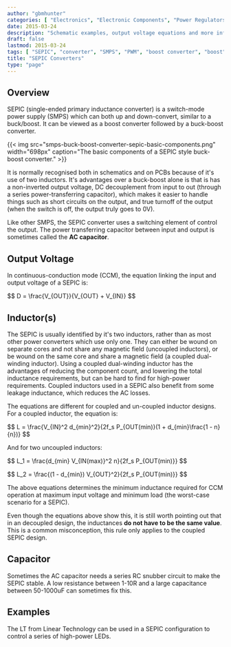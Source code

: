 ```yaml
---
author: "gbmhunter"
categories: [ "Electronics", "Electronic Components", "Power Regulators" ]
date: 2015-03-24
description: "Schematic examples, output voltage equations and more info about SEPIC converters."
draft: false
lastmod: 2015-03-24
tags: [ "SEPIC", "converter", "SMPS", "PWM", "boost converter", "boost", "schematic", "inductor", "capacitor" ]
title: "SEPIC Converters"
type: "page"
---
```


## Overview

SEPIC (single-ended primary inductance converter) is a switch-mode power supply (SMPS) which can both up and down-convert, similar to a buck/boost. It can be viewed as a boost converter followed by a buck-boost converter.

{{< img src="smps-buck-boost-converter-sepic-basic-components.png" width="698px" caption="The basic components of a SEPIC style buck-boost converter."  >}}

It is normally recognised both in schematics and on PCBs because of it's use of two inductors. It's advantages over a buck-boost alone is that is has a non-inverted output voltage, DC decouplement from input to out (through a series power-transferring capacitor), which makes it easier to handle things such as short circuits on the output, and true turnoff of the output (when the switch is off, the output truly goes to 0V).

Like other SMPS, the SEPIC converter uses a switching element of control the output. The power transferring capacitor between input and output is sometimes called the **AC capacitor**.

## Output Voltage

In continuous-conduction mode (CCM), the equation linking the input and output voltage of a SEPIC is:

<p>$$ D = \frac{V_{OUT}}{V_{OUT} + V_{IN}} $$</p>

## Inductor(s)

The SEPIC is usually identified by it's two inductors, rather than as most other power converters which use only one. They can either be wound on separate cores and not share any magnetic field (uncoupled inductors), or be wound on the same core and share a magnetic field (a coupled dual-winding inductor). Using a coupled dual-winding inductor has the advantages of reducing the component count, and lowering the total inductance requirements, but can be hard to find for high-power requirements. Coupled inductors used in a SEPIC also benefit from some leakage inductance, which reduces the AC losses.

The equations are different for coupled and un-coupled inductor designs. For a coupled inductor, the equation is:

<p>$$ L = \frac{V_{IN}^2 d_{min}^2}{2f_s P_{OUT(min)}(1 + d_{min}\frac{1 - n}{n})} $$</p>

And for two uncoupled inductors:

<p>$$ L_1 = \frac{d_{min} V_{IN(max)}^2 n}{2f_s P_{OUT(min)}} $$</p>

<p>$$ L_2 = \frac{(1 - d_{min}) V_{OUT}^2}{2f_s P_{OUT(min)}} $$</p>

The above equations determines the minimum inductance required for CCM operation at maximum input voltage and minimum load (the worst-case scenario for a SEPIC).

Even though the equations above show this, it is still worth pointing out that in an decoupled design, the inductances **do not have to be the same value**. This is a common misconception, this rule only applies to the coupled SEPIC design.

## Capacitor

Sometimes the AC capacitor needs a series RC snubber circuit to make the SEPIC stable. A low resistance between 1-10R and a large capacitance between 50-1000uF can sometimes fix this.

## Examples

The LT from Linear Technology can be used in a SEPIC configuration to control a series of high-power LEDs.
